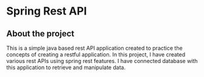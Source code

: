 # Spring Rest API
## About the project
This is a simple java based rest API application created to practice the concepts of creating a restful application. In this project, I have created various rest APIs using spring rest features. I have connected database with this application to retrieve and manipulate data. 
